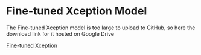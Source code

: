 # Fine-tuned Xception Model
The Fine-tuned Xception model is too large to upload to GitHub,
so here the download link for it hosted on Google Drive

[Fine-tuned Xception](https://drive.google.com/file/d/1HzHkO1FONyTEAFMni5uOopmkQ6LksVbV/view?usp=sharing)